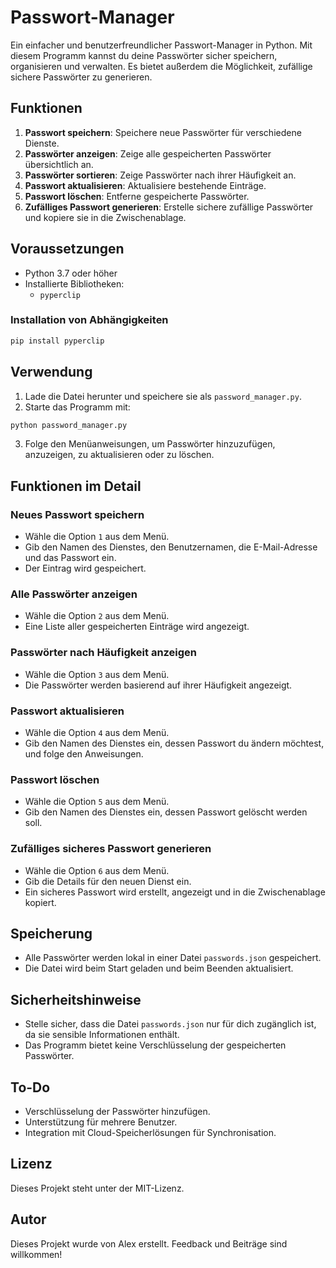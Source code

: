 # Passwort-Manager

Ein einfacher und benutzerfreundlicher Passwort-Manager in Python. Mit diesem Programm kannst du deine Passwörter sicher speichern, organisieren und verwalten. Es bietet außerdem die Möglichkeit, zufällige sichere Passwörter zu generieren.

## Funktionen

1. **Passwort speichern**: Speichere neue Passwörter für verschiedene Dienste.
2. **Passwörter anzeigen**: Zeige alle gespeicherten Passwörter übersichtlich an.
3. **Passwörter sortieren**: Zeige Passwörter nach ihrer Häufigkeit an.
4. **Passwort aktualisieren**: Aktualisiere bestehende Einträge.
5. **Passwort löschen**: Entferne gespeicherte Passwörter.
6. **Zufälliges Passwort generieren**: Erstelle sichere zufällige Passwörter und kopiere sie in die Zwischenablage.

## Voraussetzungen

- Python 3.7 oder höher
- Installierte Bibliotheken:
  - `pyperclip`

### Installation von Abhängigkeiten

```bash
pip install pyperclip
```

## Verwendung

1. Lade die Datei herunter und speichere sie als `password_manager.py`.
2. Starte das Programm mit:

```bash
python password_manager.py
```

3. Folge den Menüanweisungen, um Passwörter hinzuzufügen, anzuzeigen, zu aktualisieren oder zu löschen.

## Funktionen im Detail

### Neues Passwort speichern
- Wähle die Option `1` aus dem Menü.
- Gib den Namen des Dienstes, den Benutzernamen, die E-Mail-Adresse und das Passwort ein.
- Der Eintrag wird gespeichert.

### Alle Passwörter anzeigen
- Wähle die Option `2` aus dem Menü.
- Eine Liste aller gespeicherten Einträge wird angezeigt.

### Passwörter nach Häufigkeit anzeigen
- Wähle die Option `3` aus dem Menü.
- Die Passwörter werden basierend auf ihrer Häufigkeit angezeigt.

### Passwort aktualisieren
- Wähle die Option `4` aus dem Menü.
- Gib den Namen des Dienstes ein, dessen Passwort du ändern möchtest, und folge den Anweisungen.

### Passwort löschen
- Wähle die Option `5` aus dem Menü.
- Gib den Namen des Dienstes ein, dessen Passwort gelöscht werden soll.

### Zufälliges sicheres Passwort generieren
- Wähle die Option `6` aus dem Menü.
- Gib die Details für den neuen Dienst ein.
- Ein sicheres Passwort wird erstellt, angezeigt und in die Zwischenablage kopiert.

## Speicherung

- Alle Passwörter werden lokal in einer Datei `passwords.json` gespeichert.
- Die Datei wird beim Start geladen und beim Beenden aktualisiert.

## Sicherheitshinweise

- Stelle sicher, dass die Datei `passwords.json` nur für dich zugänglich ist, da sie sensible Informationen enthält.
- Das Programm bietet keine Verschlüsselung der gespeicherten Passwörter.

## To-Do

- Verschlüsselung der Passwörter hinzufügen.
- Unterstützung für mehrere Benutzer.
- Integration mit Cloud-Speicherlösungen für Synchronisation.

## Lizenz

Dieses Projekt steht unter der MIT-Lizenz.

## Autor

Dieses Projekt wurde von Alex erstellt. Feedback und Beiträge sind willkommen!
